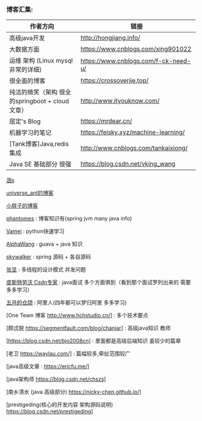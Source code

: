 
### 博客汇集:
作者方向 | 链接
----|-----
高级java开发 | http://hongjiang.info/
大数据方面 | https://www.cnblogs.com/xing901022
运维 架构 (Linux mysql  非常的详细) | https://www.cnblogs.com/f-ck-need-u/
很全面的博客 | https://crossoverjie.top/
纯洁的微笑（架构 很全的springboot + cloud 文章）|http://www.ityouknow.com/
屈定's Blog | https://mrdear.cn/
机器学习的笔记 | https://feisky.xyz/machine-learning/
[Tank博客]Java,redis集成 | http://www.cnblogs.com/tankaixiong/
Java SE 基础部分 很强 | https://blog.csdn.net/vking_wang


[涵s](http://www.cnblogs.com/han-1034683568)


[universe_ant的博客](https://blog.csdn.net/universe_ant)

[小胖子的博客](https://blog.csdn.net/ying_xu)

[phantomes](https://blog.csdn.net/phantomes)   :  博客知识有(spring jvm many java info)

[Vamei](http://www.cnblogs.com/vamei/) :  python快速学习

[AlphaWang](https://blog.csdn.net/vking_wang)  :  guava +  java 知识
 
[skywalker](https://github.com/seaswalker)  :  spring 源码 + 各自源码

[张坚](https://www.cnblogs.com/jianzh5/)  : 多线程的设计模式 并发问题

[皮斯特劳沃 Csdn专家](https://blog.csdn.net/pistolove)  : java面试 多个方面俱到（看到那个面试罗列出来的 需要多多学习）

[五月的仓颉](https://www.cnblogs.com/xrq730/) : 阿里人(四年都可以梦归阿里 多多学习)


[One Team 博客  http://www.hchstudio.cn/] : 多个技术要点

[颇忒脱  https://segmentfault.com/blog/chanjar] : 高级java知识 教师
       
[https://blog.csdn.net/bjo2008cn] :  里面都是高级后端知识 虽较少的篇章   

[老卫  https://waylau.com/] : 篇幅较多,牵扯范围较广

[java高级文章 : https://ericfu.me/]


[java架构师  https://blog.csdn.net/chszs]
      
[南乡清水  (java 高级部分) https://nicky-chen.github.io/]
        
[prestigeding(核心的开发内容  架构源码说明) https://blog.csdn.net/prestigeding]     



